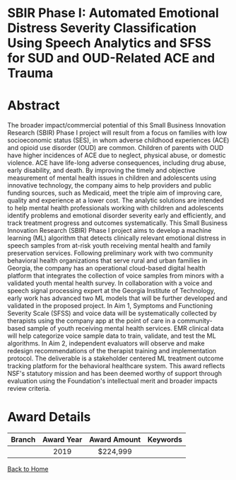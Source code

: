 
SBIR Phase I: Automated Emotional Distress Severity Classification Using Speech Analytics and SFSS for SUD and OUD-Related ACE and Trauma
=========================================================================================================================================

# Abstract


The broader impact/commercial potential of this Small Business Innovation Research (SBIR) Phase I project will result from a focus on families with low socioeconomic status (SES), in whom adverse childhood experiences (ACE) and opioid use disorder (OUD) are common. Children of parents with OUD have higher incidences of ACE due to neglect, physical abuse, or domestic violence. ACE have life-long adverse consequences, including drug abuse, early disability, and death. By improving the timely and objective measurement of mental health issues in children and adolescents using innovative technology, the company aims to help providers and public funding sources, such as Medicaid, meet the triple aim of improving care, quality and experience at a lower cost. The analytic solutions are intended to help mental health professionals working with children and adolescents identify problems and emotional disorder severity early and efficiently, and track treatment progress and outcomes systematically. This Small Business Innovation Research (SBIR) Phase I project aims to develop a machine learning (ML) algorithm that detects clinically relevant emotional distress in speech samples from at-risk youth receiving mental health and family preservation services. Following preliminary work with two community behavioral health organizations that serve rural and urban families in Georgia, the company has an operational cloud-based digital health platform that integrates the collection of voice samples from minors with a validated youth mental health survey. In collaboration with a voice and speech signal processing expert at the Georgia Institute of Technology, early work has advanced two ML models that will be further developed and validated in the proposed project. In Aim 1, Symptoms and Functioning Severity Scale (SFSS) and voice data will be systematically collected by therapists using the company app at the point of care in a community-based sample of youth receiving mental health services. EMR clinical data will help categorize voice sample data to train, validate, and test the ML algorithms. In Aim 2, independent evaluators will observe and make redesign recommendations of the therapist training and implementation protocol. The deliverable is a stakeholder centered ML treatment outcome tracking platform for the behavioral healthcare system. This award reflects NSF's statutory mission and has been deemed worthy of support through evaluation using the Foundation's intellectual merit and broader impacts review criteria.  

# Award Details

|Branch|Award Year|Award Amount|Keywords|
| :---: | :---: | :---: | :---: |
||2019|$224,999||
  
  


[Back to Home](https://github.com/chrischow/dod_sbir_awards/Reports/JT/#534)